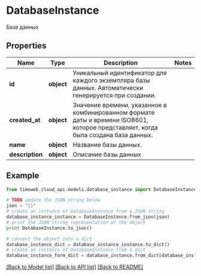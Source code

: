 # DatabaseInstance

База данных

## Properties
Name | Type | Description | Notes
------------ | ------------- | ------------- | -------------
**id** | **object** | Уникальный идентификатор для каждого экземпляра базы данных. Автоматически генерируется при создании. | 
**created_at** | **object** | Значение времени, указанное в комбинированном формате даты и времени ISO8601, которое представляет, когда была создана база данных. | 
**name** | **object** | Название базы данных. | 
**description** | **object** | Описание базы данных | 

## Example

```python
from timeweb_cloud_api.models.database_instance import DatabaseInstance

# TODO update the JSON string below
json = "{}"
# create an instance of DatabaseInstance from a JSON string
database_instance_instance = DatabaseInstance.from_json(json)
# print the JSON string representation of the object
print DatabaseInstance.to_json()

# convert the object into a dict
database_instance_dict = database_instance_instance.to_dict()
# create an instance of DatabaseInstance from a dict
database_instance_form_dict = database_instance.from_dict(database_instance_dict)
```
[[Back to Model list]](../README.md#documentation-for-models) [[Back to API list]](../README.md#documentation-for-api-endpoints) [[Back to README]](../README.md)


